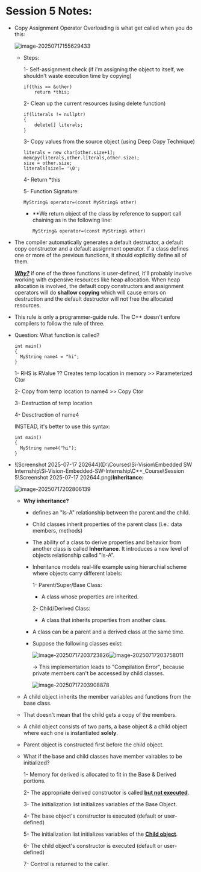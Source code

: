 # Session 5 Notes:

- Copy Assignment Operator Overloading is what get called when you do this:

  ![image-20250717155629433](C:\Users\hp\AppData\Roaming\Typora\typora-user-images\image-20250717155629433.png)

  - Steps:

    1- Self-assignment check (if i'm assigning the object to itself, we shouldn't waste execution time by copying)

    ```
    if(this == &other)
    	return *this;
    ```

    2- Clean up the current resources (using delete function)

    ```
    if(literals != nullptr)
    {
    	delete[] literals;
    }
    ```

    3- Copy values from the source object (using Deep Copy Technique)

    ```
    literals = new char[other.size+1];
    memcpy(literals,other.literals,other.size);
    size = other.size;
    literals[size]= '\0';
    ```

    4- Return *this

    5- Function Signature:

    ```
    MyString& operator=(const MyString& other)  
    ```

    - **We return object of the class by reference to support call chaining as in the following line:

      ```
      MyString& operator=(const MyString& other)
      ```

- The compiler automatically generates a default destructor, a default copy constructor and a default assignment operator. If a class defines one or more of the previous functions, it should explicitly define all of them.

  <u>***Why?***</u> if one of the three functions is user-defined, it'll probably involve working with expensive resources like heap allocation. When heap allocation is involved, the default copy constructors and assignment operators will do **shallow copying** which will cause errors on destruction and the default destructor will not free the allocated resources.

- This rule is only a programmer-guide rule. The C++ doesn't enfore compilers to follow the rule of three.

- Question: What function is called?

  ```
  int main()
  {
  	MyString name4 = "hi";
  }
  ```

  1- RHS is RValue ?? Creates temp location in memory >> Parameterized Ctor

  2- Copy from temp location to name4 >> Copy Ctor

  3- Destruction of temp location

  4- Desctruction of name4

  INSTEAD, it's better to use this syntax:

  ```
  int main()
  {
  	MyString name4("hi");
  }
  ```

- ![Screenshot 2025-07-17 202644](D:\Courses\Si-Vision\Embedded SW Internship\Si-Vision-Embedded-SW-Internship\C++_Course\Session 5\Screenshot 2025-07-17 202644.png)**Inheritance:**

  ![image-20250717202806139](C:\Users\hp\AppData\Roaming\Typora\typora-user-images\image-20250717202806139.png)

  - **Why inheritance?**

    - defines an "Is-A" relationship between the parent and the child.

    - Child classes inherit properties of the parent class (i.e.: data members, methods)

    - The ability of a class to derive properties and behavior from another class is called **Inheritance**. It introduces a new level of objects relationship called "Is-A".

    - Inheritance models real-life example using hierarchial scheme where objects carry different labels:

      1- Parent/Super/Base Class:

       - A class whose properties are inherited.

      2- Child/Derived Class:

      - A class that inherits properties from another class.

    - A class can be a parent and a derived class at the same time.

    - Suppose the following classes exist:

      ![image-20250717203723826](C:\Users\hp\AppData\Roaming\Typora\typora-user-images\image-20250717203723826.png)![image-20250717203758011](C:\Users\hp\AppData\Roaming\Typora\typora-user-images\image-20250717203758011.png)

      -> This implementation leads to "Compilation Error", because private members can't be accessed by child classes.

      ![image-20250717203908878](C:\Users\hp\AppData\Roaming\Typora\typora-user-images\image-20250717203908878.png)

  - A child object inherits the member variables and functions from the base class.

  - That doesn't mean that the child gets a copy of the members.

  - A child object consists of two parts, a base object & a child object where each one is instantiated **solely**.

  - Parent object is constructed first before the child object.

  - What if the base and child classes have member vairables to be initialized?

    1- Memory for derived is allocated to fit in the Base & Derived portions.

    2- The appropriate derived constructor is called **<u>but not executed</u>**.

    3- The initialization list initializes variables of the Base Object.

    4- The base object's constructor is executed (default or user-defined)

    5- The initialization list initializes variables of the **<u>Child object</u>**.

    6- The child object's constructor is executed (default or user-defined)

    7- Control is returned to the caller.